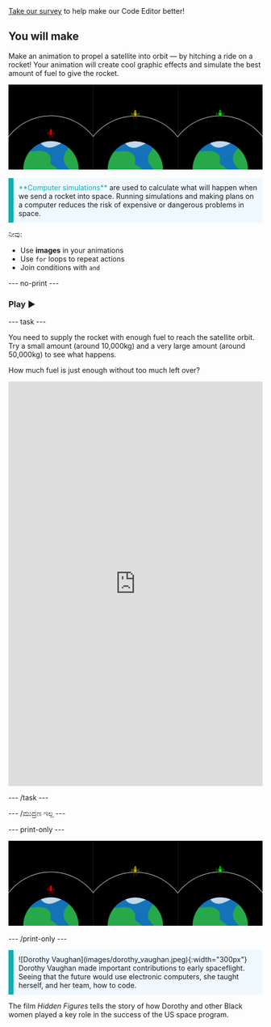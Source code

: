 <div class="c-survey-banner" style="width:100%">
  <a class="c-survey-banner__link" href="https://form.raspberrypi.org/f/code-editor-feedback" target="_blank">Take our survey</a> to help make our Code Editor better!
</div>

## You will make

Make an animation to propel a satellite into orbit — by hitching a ride on a rocket! Your animation will create cool graphic effects and simulate the best amount of fuel to give the rocket.

![Side-by-side screens showing one green rocket in orbit and one red rocket that has failed to reach orbit.](images/showcase.png)

<p style="border-left: solid; border-width:10px; border-color: #0faeb0; background-color: aliceblue; padding: 10px;">
<span style="color: #0faeb0">**Computer simulations**</span> are used to calculate what will happen when we send a rocket into space. Running simulations and making plans on a computer reduces the risk of expensive or dangerous problems in space.
</p>

ನೀವು:
+ Use **images** in your animations
+ Use `for` loops to repeat actions
+ Join conditions with `and`

--- no-print ---

### Play ▶️

--- task ---

<div style="display: flex; flex-wrap: wrap">
<div style="flex-basis: 175px; flex-grow: 1">  
You need to supply the rocket with enough fuel to reach the satellite orbit. Try a small amount (around 10,000kg) and a very large amount (around 50,000kg) to see what happens. 

How much fuel is just enough without too much left over?
</div>
<iframe src="https://editor.raspberrypi.org/en/embed/viewer/rocket-launch-example" width="600" height="800" frameborder="0" marginwidth="0" marginheight="0" allowfullscreen>
</iframe>
</div>

--- /task ---

--- /ಮುದ್ರಣ ಇಲ್ಲ ---

--- print-only ---

![Completed project example of rocket ships flying into outer space.](images/showcase.png)

--- /print-only ---

<p style="border-left: solid; border-width:10px; border-color: #0faeb0; background-color: aliceblue; padding: 10px;"> ![Dorothy Vaughan](images/dorothy_vaughan.jpeg){:width="300px"} Dorothy Vaughan made important contributions to early spaceflight. Seeing that the future would use electronic computers, she taught herself, and her team, how to code.

The film *Hidden Figures* tells the story of how Dorothy and other Black women played a key role in the success of the US space program. 

